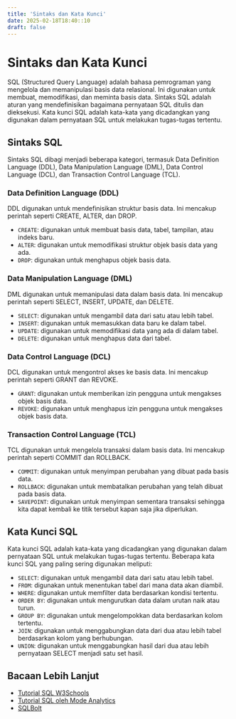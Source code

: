 ```yaml
---
title: 'Sintaks dan Kata Kunci'
date: 2025-02-18T18:40::10
draft: false
---
```


# Sintaks dan Kata Kunci

SQL (Structured Query Language) adalah bahasa pemrograman yang mengelola dan memanipulasi basis data relasional. Ini digunakan untuk membuat, memodifikasi, dan meminta basis data. Sintaks SQL adalah aturan yang mendefinisikan bagaimana pernyataan SQL ditulis dan dieksekusi. Kata kunci SQL adalah kata-kata yang dicadangkan yang digunakan dalam pernyataan SQL untuk melakukan tugas-tugas tertentu.

## Sintaks SQL

Sintaks SQL dibagi menjadi beberapa kategori, termasuk Data Definition Language (DDL), Data Manipulation Language (DML), Data Control Language (DCL), dan Transaction Control Language (TCL).

### Data Definition Language (DDL)

DDL digunakan untuk mendefinisikan struktur basis data. Ini mencakup perintah seperti CREATE, ALTER, dan DROP.

- `CREATE`: digunakan untuk membuat basis data, tabel, tampilan, atau indeks baru.
- `ALTER`: digunakan untuk memodifikasi struktur objek basis data yang ada.
- `DROP`: digunakan untuk menghapus objek basis data.

### Data Manipulation Language (DML)

DML digunakan untuk memanipulasi data dalam basis data. Ini mencakup perintah seperti SELECT, INSERT, UPDATE, dan DELETE.

- `SELECT`: digunakan untuk mengambil data dari satu atau lebih tabel.
- `INSERT`: digunakan untuk memasukkan data baru ke dalam tabel.
- `UPDATE`: digunakan untuk memodifikasi data yang ada di dalam tabel.
- `DELETE`: digunakan untuk menghapus data dari tabel.

### Data Control Language (DCL)

DCL digunakan untuk mengontrol akses ke basis data. Ini mencakup perintah seperti GRANT dan REVOKE.

- `GRANT`: digunakan untuk memberikan izin pengguna untuk mengakses objek basis data.
- `REVOKE`: digunakan untuk menghapus izin pengguna untuk mengakses objek basis data.

### Transaction Control Language (TCL)

TCL digunakan untuk mengelola transaksi dalam basis data. Ini mencakup perintah seperti COMMIT dan ROLLBACK.

- `COMMIT`: digunakan untuk menyimpan perubahan yang dibuat pada basis data.
- `ROLLBACK`: digunakan untuk membatalkan perubahan yang telah dibuat pada basis data.
- `SAVEPOINT`: digunakan untuk menyimpan sementara transaksi sehingga kita dapat kembali ke titik tersebut kapan saja jika diperlukan.

## Kata Kunci SQL

Kata kunci SQL adalah kata-kata yang dicadangkan yang digunakan dalam pernyataan SQL untuk melakukan tugas-tugas tertentu. Beberapa kata kunci SQL yang paling sering digunakan meliputi:

- `SELECT`: digunakan untuk mengambil data dari satu atau lebih tabel.
- `FROM`: digunakan untuk menentukan tabel dari mana data akan diambil.
- `WHERE`: digunakan untuk memfilter data berdasarkan kondisi tertentu.
- `ORDER BY`: digunakan untuk mengurutkan data dalam urutan naik atau turun.
- `GROUP BY`: digunakan untuk mengelompokkan data berdasarkan kolom tertentu.
- `JOIN`: digunakan untuk menggabungkan data dari dua atau lebih tabel berdasarkan kolom yang berhubungan.
- `UNION`: digunakan untuk menggabungkan hasil dari dua atau lebih pernyataan SELECT menjadi satu set hasil.

## Bacaan Lebih Lanjut

- [Tutorial SQL W3Schools](https://www.w3schools.com/sql/)
- [Tutorial SQL oleh Mode Analytics](https://mode.com/sql-tutorial/)
- [SQLBolt](https://sqlbolt.com/)
